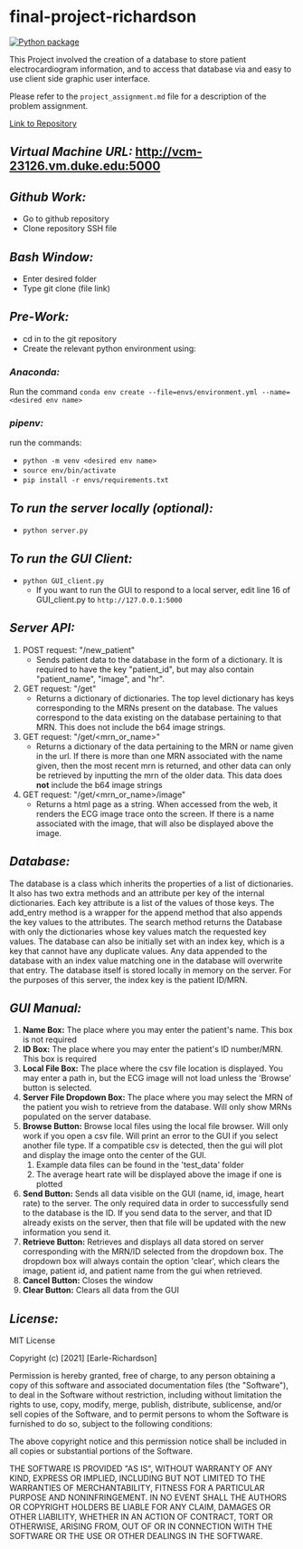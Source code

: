 # final-project-richardson

[![Python package](https://github.com/BME547-Fall2021/final-project-richardson/actions/workflows/python-package.yml/badge.svg)](https://github.com/BME547-Fall2021/final-project-richardson/actions/workflows/python-package.yml)

This Project involved the creation of a database to store patient electrocardiogram information, and to access that database via and easy to use client side graphic user interface.

Please refer to the `project_assignment.md` file for a description of the problem assignment. 

[Link to Repository](https://github.com/BME547-Fall2021/final-project-richardson-reyes)

## _Virtual Machine URL:_ http://vcm-23126.vm.duke.edu:5000
## _Github Work:_
* Go to github repository
* Clone repository SSH file 
## _Bash Window:_
* Enter desired folder
* Type git clone (file link)
## _Pre-Work:_
* cd in to the git repository
* Create the relevant python environment using:
### _Anaconda:_
Run the command `conda env create --file=envs/environment.yml --name=<desired env name>`
### _pipenv:_
run the commands:
* `python -m venv <desired env name>`
* `source env/bin/activate`
* `pip install -r envs/requirements.txt`
## _To run the server locally (optional):_
* `python server.py`
## _To run the GUI Client:_
* `python GUI_client.py`
  * If you want to run the GUI to respond to a local server, edit line 16 of GUI_client.py to `http://127.0.0.1:5000`
## _Server API:_
1) POST request: "/new_patient"
    * Sends patient data to the database in the form of a dictionary. It is required to have the key "patient_id", but may also contain "patient_name", "image", and "hr".
2) GET request: "/get"
    * Returns a dictionary of dictionaries. The top level dictionary has keys corresponding to the MRNs present on the database. The values correspond to the data existing on the database pertaining to that MRN. This does not include the b64 image strings.
3) GET request: "/get/<mrn_or_name>"
    * Returns a dictionary of the data pertaining to the MRN or name given in the url. If there is more than one MRN associated with the name given, then the most recent mrn is returned, and other data can only be retrieved by inputting the mrn of the older data. This data does __not__ include the b64 image strings
4) GET request: "/get/<mrn_or_name>/image"
    * Returns a html page as a string. When accessed from the web, it renders the ECG image trace onto the screen. If there is a name associated with the image, that will also be displayed above the image.
## _Database:_
The database is a class which inherits the properties of a list of dictionaries. It also has two extra methods and an attribute per key of the internal dictionaries. Each key attribute is a list of the values of those keys. The add_entry method is a wrapper for the append method that also appends the key values to the attributes. The search method returns the Database with only the dictionaries whose key values match the requested key values. The database can also be initially set with an index key, which is a key that cannot have any duplicate values. Any data appended to the database with an index value matching one in the database will overwrite that entry. The database itself is stored locally in memory on the server. For the purposes of this server, the index key is the patient ID/MRN.
## _GUI Manual:_
1) __Name Box:__ The place where you may enter the patient's name. This box is not required
2) __ID Box:__ The place where you may enter the patient's ID number/MRN. This box is required
3) __Local File Box:__ The place where the csv file location is displayed. You may enter a path in, but the ECG image will not load unless the 'Browse' button is selected.
4) __Server File Dropdown Box:__ The place where you may select the MRN of the patient you wish to retrieve from the database. Will only show MRNs populated on the server database.
5) __Browse Button:__ Browse local files using the local file browser. Will only work if you open a csv file. Will print an error to the GUI if you select another file type. If a compatible csv is detected, then the gui will plot and display the image onto the center of the GUI. 
   1) Example data files can be found in the 'test_data' folder
   2) The average heart rate will be displayed above the image if one is plotted
6) __Send Button:__ Sends all data visible on the GUI (name, id, image, heart rate) to the server. The only required data in order to successfully send to the database is the ID. If you send data to the server, and that ID already exists on the server, then that file will be updated with the new information you send it.
7) __Retrieve Button:__ Retrieves and displays all data stored on server corresponding with the MRN/ID selected from the dropdown box. The dropdown box will always contain the option 'clear', which clears the image, patient id, and patient name from the gui when retrieved.
8) __Cancel Button:__ Closes the window
9) __Clear Button:__ Clears all data from the GUI
## _License:_
MIT License

Copyright (c) [2021] [Earle-Richardson]

Permission is hereby granted, free of charge, to any person obtaining a copy
of this software and associated documentation files (the "Software"), to deal
in the Software without restriction, including without limitation the rights
to use, copy, modify, merge, publish, distribute, sublicense, and/or sell
copies of the Software, and to permit persons to whom the Software is
furnished to do so, subject to the following conditions:

The above copyright notice and this permission notice shall be included in all
copies or substantial portions of the Software.

THE SOFTWARE IS PROVIDED "AS IS", WITHOUT WARRANTY OF ANY KIND, EXPRESS OR
IMPLIED, INCLUDING BUT NOT LIMITED TO THE WARRANTIES OF MERCHANTABILITY,
FITNESS FOR A PARTICULAR PURPOSE AND NONINFRINGEMENT. IN NO EVENT SHALL THE
AUTHORS OR COPYRIGHT HOLDERS BE LIABLE FOR ANY CLAIM, DAMAGES OR OTHER
LIABILITY, WHETHER IN AN ACTION OF CONTRACT, TORT OR OTHERWISE, ARISING FROM,
OUT OF OR IN CONNECTION WITH THE SOFTWARE OR THE USE OR OTHER DEALINGS IN THE
SOFTWARE.
